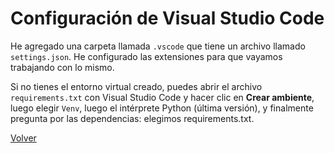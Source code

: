 # Configuración de Visual Studio Code

He agregado una carpeta llamada `.vscode` que tiene un archivo llamado `settings.json`. He configurado las extensiones para que vayamos trabajando con lo mismo.

Si no tienes el entorno virtual creado, puedes abrir el archivo `requirements.txt` con Visual Studio Code y hacer clic en **Crear ambiente**, luego elegir `Venv`, luego el intérprete Python (última versión), y finalmente pregunta por las dependencias: elegimos requirements.txt.

[Volver](../README.md)